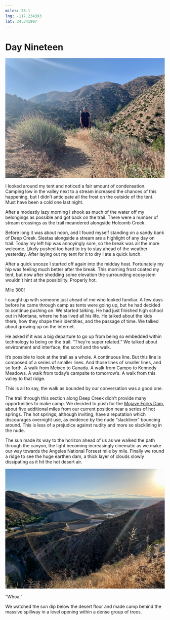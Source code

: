 ```yaml
---
miles: 28.1
lng: -117.234393
lat: 34.341907
---
```


# Day Nineteen

![r:75](2019-05-07.jpeg)

I looked around my tent and noticed a fair amount of condensation. Camping low in the valley next to a stream increased the chances of this happening, but I didn’t anticipate all the frost on the outside of the tent. Must have been a cold one last night.

After a modestly lazy morning I shook as much of the water off my belongings as possible and got back on the trail. There were a number of stream crossings as the trail meandered alongside Holcomb Creek.

<!-- more -->

Before long it was about noon, and I found myself standing on a sandy bank of Deep Creek. Siestas alongside a stream are a highlight of any day on trail. Today my left hip was annoyingly sore, so the break was all the more welcome. Likely pushed too hard to try to stay ahead of the weather yesterday. After laying out my tent for it to dry I ate a quick lunch.

After a quick snooze I started off again into the midday heat. Fortunately my hip was feeling much better after the break. This morning frost coated my tent, but now after shedding some elevation the surrounding ecosystem wouldn’t hint at the possibility. Properly hot.

Mile 300!

I caught up with someone just ahead of me who looked familiar. A few days before he came through camp as tents were going up, but he had decided to continue pushing on. We started talking. He had just finished high school out in Montana, where he has lived all his life. He talked about the kids there, how they shape their identities, and the passage of time. We talked about growing up on the internet.

He asked if it was a big departure to go up from being so embedded within technology to being on the trail. “They’re super related.” We talked about environment and interface, the scroll and the walk.

It’s possible to look at the trail as a whole. A continuous line. But this line is composed of a series of smaller lines. And those lines of smaller lines, and so forth. A walk from Meixco to Canada. A walk from Campo to Kennedy Meadows. A walk from today’s campsite to tomorrow’s. A walk from this valley to that ridge.

This is all to say, the walk as bounded by our conversation was a good one.

The trail through this section along Deep Creek didn’t provide many opportunities to make camp. We decided to push for the [Mojave Forks Dam](https://en.wikipedia.org/wiki/Mojave_Forks_Dam), about five additional miles from our current position near a series of hot springs. The hot springs, although inviting, have a reputation which discourages overnight use, as evidence by the nude “slackliner” bouncing around. This is less of a prejudice against nudity and more so slacklining in the nude.

The sun made its way to the horizon ahead of us as we walked the path through the canyon, the light becoming increasingly cinematic as we make our way towards the Angeles National Forsest mile by mile. Finally we round a ridge to see the huge earthen dam, a thick layer of clouds slowly dissipating as it hit the hot desert air.

![r:75](2019-05-07-2.jpeg)

“Whoa.”

We watched the sun dip below the desert floor and made camp behind the massive spillway in a level opening within a dense group of trees.
